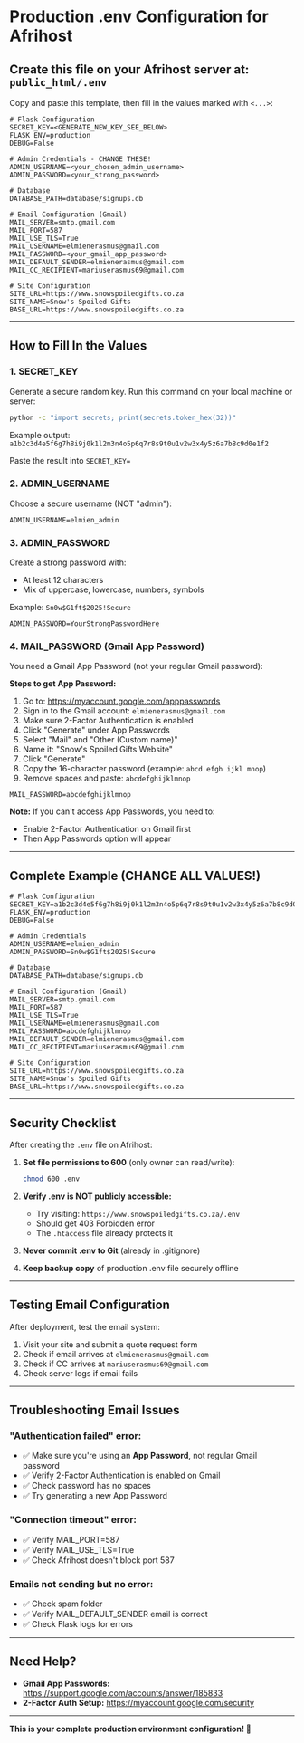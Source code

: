 # Production .env Configuration for Afrihost

## Create this file on your Afrihost server at: `public_html/.env`

Copy and paste this template, then fill in the values marked with `<...>`:

```env
# Flask Configuration
SECRET_KEY=<GENERATE_NEW_KEY_SEE_BELOW>
FLASK_ENV=production
DEBUG=False

# Admin Credentials - CHANGE THESE!
ADMIN_USERNAME=<your_chosen_admin_username>
ADMIN_PASSWORD=<your_strong_password>

# Database
DATABASE_PATH=database/signups.db

# Email Configuration (Gmail)
MAIL_SERVER=smtp.gmail.com
MAIL_PORT=587
MAIL_USE_TLS=True
MAIL_USERNAME=elmienerasmus@gmail.com
MAIL_PASSWORD=<your_gmail_app_password>
MAIL_DEFAULT_SENDER=elmienerasmus@gmail.com
MAIL_CC_RECIPIENT=mariuserasmus69@gmail.com

# Site Configuration
SITE_URL=https://www.snowspoiledgifts.co.za
SITE_NAME=Snow's Spoiled Gifts
BASE_URL=https://www.snowspoiledgifts.co.za
```

---

## How to Fill In the Values

### 1. SECRET_KEY

Generate a secure random key. Run this command on your local machine or server:

```bash
python -c "import secrets; print(secrets.token_hex(32))"
```

Example output: `a1b2c3d4e5f6g7h8i9j0k1l2m3n4o5p6q7r8s9t0u1v2w3x4y5z6a7b8c9d0e1f2`

Paste the result into `SECRET_KEY=`

### 2. ADMIN_USERNAME

Choose a secure username (NOT "admin"):

```env
ADMIN_USERNAME=elmien_admin
```

### 3. ADMIN_PASSWORD

Create a strong password with:
- At least 12 characters
- Mix of uppercase, lowercase, numbers, symbols

Example: `Sn0w$G1ft$2025!Secure`

```env
ADMIN_PASSWORD=YourStrongPasswordHere
```

### 4. MAIL_PASSWORD (Gmail App Password)

You need a Gmail App Password (not your regular Gmail password):

**Steps to get App Password:**

1. Go to: https://myaccount.google.com/apppasswords
2. Sign in to the Gmail account: `elmienerasmus@gmail.com`
3. Make sure 2-Factor Authentication is enabled
4. Click "Generate" under App Passwords
5. Select "Mail" and "Other (Custom name)"
6. Name it: "Snow's Spoiled Gifts Website"
7. Click "Generate"
8. Copy the 16-character password (example: `abcd efgh ijkl mnop`)
9. Remove spaces and paste: `abcdefghijklmnop`

```env
MAIL_PASSWORD=abcdefghijklmnop
```

**Note:** If you can't access App Passwords, you need to:
- Enable 2-Factor Authentication on Gmail first
- Then App Passwords option will appear

---

## Complete Example (CHANGE ALL VALUES!)

```env
# Flask Configuration
SECRET_KEY=a1b2c3d4e5f6g7h8i9j0k1l2m3n4o5p6q7r8s9t0u1v2w3x4y5z6a7b8c9d0e1f2
FLASK_ENV=production
DEBUG=False

# Admin Credentials
ADMIN_USERNAME=elmien_admin
ADMIN_PASSWORD=Sn0w$G1ft$2025!Secure

# Database
DATABASE_PATH=database/signups.db

# Email Configuration (Gmail)
MAIL_SERVER=smtp.gmail.com
MAIL_PORT=587
MAIL_USE_TLS=True
MAIL_USERNAME=elmienerasmus@gmail.com
MAIL_PASSWORD=abcdefghijklmnop
MAIL_DEFAULT_SENDER=elmienerasmus@gmail.com
MAIL_CC_RECIPIENT=mariuserasmus69@gmail.com

# Site Configuration
SITE_URL=https://www.snowspoiledgifts.co.za
SITE_NAME=Snow's Spoiled Gifts
BASE_URL=https://www.snowspoiledgifts.co.za
```

---

## Security Checklist

After creating the `.env` file on Afrihost:

1. **Set file permissions to 600** (only owner can read/write):
   ```bash
   chmod 600 .env
   ```

2. **Verify .env is NOT publicly accessible:**
   - Try visiting: `https://www.snowspoiledgifts.co.za/.env`
   - Should get 403 Forbidden error
   - The `.htaccess` file already protects it

3. **Never commit .env to Git** (already in .gitignore)

4. **Keep backup copy** of production .env file securely offline

---

## Testing Email Configuration

After deployment, test the email system:

1. Visit your site and submit a quote request form
2. Check if email arrives at `elmienerasmus@gmail.com`
3. Check if CC arrives at `mariuserasmus69@gmail.com`
4. Check server logs if email fails

---

## Troubleshooting Email Issues

### "Authentication failed" error:
- ✅ Make sure you're using an **App Password**, not regular Gmail password
- ✅ Verify 2-Factor Authentication is enabled on Gmail
- ✅ Check password has no spaces
- ✅ Try generating a new App Password

### "Connection timeout" error:
- ✅ Verify MAIL_PORT=587
- ✅ Verify MAIL_USE_TLS=True
- ✅ Check Afrihost doesn't block port 587

### Emails not sending but no error:
- ✅ Check spam folder
- ✅ Verify MAIL_DEFAULT_SENDER email is correct
- ✅ Check Flask logs for errors

---

## Need Help?

- **Gmail App Passwords:** https://support.google.com/accounts/answer/185833
- **2-Factor Auth Setup:** https://myaccount.google.com/security

---

**This is your complete production environment configuration! 🚀**
